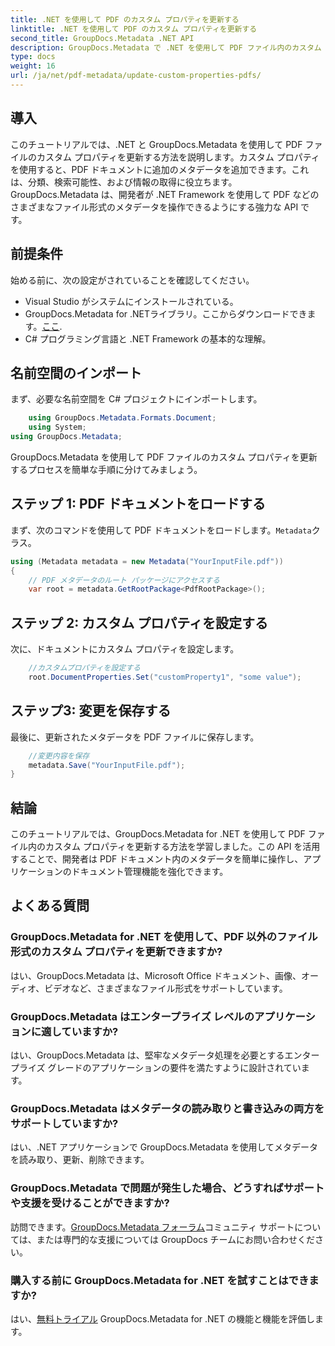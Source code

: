 ```yaml
---
title: .NET を使用して PDF のカスタム プロパティを更新する
linktitle: .NET を使用して PDF のカスタム プロパティを更新する
second_title: GroupDocs.Metadata .NET API
description: GroupDocs.Metadata で .NET を使用して PDF ファイル内のカスタム プロパティを更新する方法を学習します。PDF メタデータを効率的に操作するための簡単な手順です。
type: docs
weight: 16
url: /ja/net/pdf-metadata/update-custom-properties-pdfs/
---
```

## 導入
このチュートリアルでは、.NET と GroupDocs.Metadata を使用して PDF ファイルのカスタム プロパティを更新する方法を説明します。カスタム プロパティを使用すると、PDF ドキュメントに追加のメタデータを追加できます。これは、分類、検索可能性、および情報の取得に役立ちます。 GroupDocs.Metadata は、開発者が .NET Framework を使用して PDF などのさまざまなファイル形式のメタデータを操作できるようにする強力な API です。
## 前提条件
始める前に、次の設定がされていることを確認してください。
- Visual Studio がシステムにインストールされている。
-  GroupDocs.Metadata for .NETライブラリ。ここからダウンロードできます。[ここ](https://releases.groupdocs.com/metadata/net/).
- C# プログラミング言語と .NET Framework の基本的な理解。

## 名前空間のインポート
まず、必要な名前空間を C# プロジェクトにインポートします。
```csharp
    using GroupDocs.Metadata.Formats.Document;
    using System;
using GroupDocs.Metadata;
```

GroupDocs.Metadata を使用して PDF ファイルのカスタム プロパティを更新するプロセスを簡単な手順に分けてみましょう。
## ステップ 1: PDF ドキュメントをロードする
まず、次のコマンドを使用して PDF ドキュメントをロードします。`Metadata`クラス。
```csharp
using (Metadata metadata = new Metadata("YourInputFile.pdf"))
{
    // PDF メタデータのルート パッケージにアクセスする
    var root = metadata.GetRootPackage<PdfRootPackage>();
```
## ステップ 2: カスタム プロパティを設定する
次に、ドキュメントにカスタム プロパティを設定します。
```csharp
    //カスタムプロパティを設定する
    root.DocumentProperties.Set("customProperty1", "some value");
```
## ステップ3: 変更を保存する
最後に、更新されたメタデータを PDF ファイルに保存します。
```csharp
    //変更内容を保存
    metadata.Save("YourInputFile.pdf");
}
```

## 結論
このチュートリアルでは、GroupDocs.Metadata for .NET を使用して PDF ファイル内のカスタム プロパティを更新する方法を学習しました。この API を活用することで、開発者は PDF ドキュメント内のメタデータを簡単に操作し、アプリケーションのドキュメント管理機能を強化できます。

## よくある質問
### GroupDocs.Metadata for .NET を使用して、PDF 以外のファイル形式のカスタム プロパティを更新できますか?
はい、GroupDocs.Metadata は、Microsoft Office ドキュメント、画像、オーディオ、ビデオなど、さまざまなファイル形式をサポートしています。
### GroupDocs.Metadata はエンタープライズ レベルのアプリケーションに適していますか?
はい、GroupDocs.Metadata は、堅牢なメタデータ処理を必要とするエンタープライズ グレードのアプリケーションの要件を満たすように設計されています。
### GroupDocs.Metadata はメタデータの読み取りと書き込みの両方をサポートしていますか?
はい、.NET アプリケーションで GroupDocs.Metadata を使用してメタデータを読み取り、更新、削除できます。
### GroupDocs.Metadata で問題が発生した場合、どうすればサポートや支援を受けることができますか?
訪問できます。[GroupDocs.Metadata フォーラム](https://forum.groupdocs.com/c/metadata/14)コミュニティ サポートについては、または専門的な支援については GroupDocs チームにお問い合わせください。
### 購入する前に GroupDocs.Metadata for .NET を試すことはできますか?
はい、[無料トライアル](https://releases.groupdocs.com/) GroupDocs.Metadata for .NET の機能と機能を評価します。